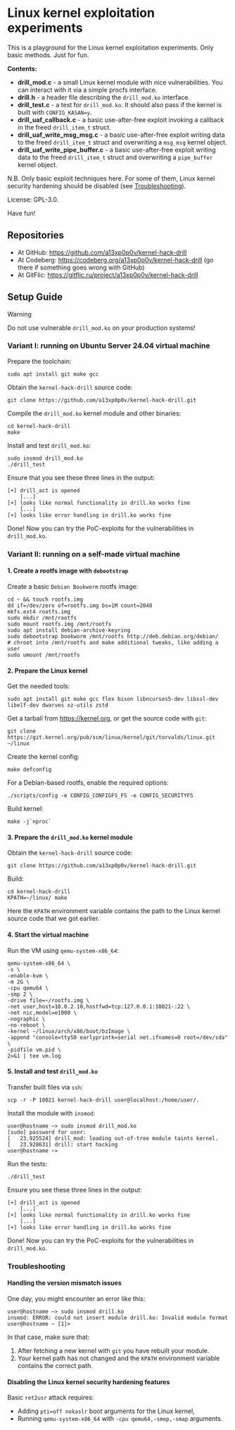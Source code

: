 # Linux kernel exploitation experiments

This is a playground for the Linux kernel exploitation experiments.
Only basic methods. Just for fun.

__Contents:__

  - __drill_mod.c__ - a small Linux kernel module with nice vulnerabilities. You can interact with it via a simple procfs interface.
  - __drill.h__ - a header file describing the `drill_mod.ko` interface.
  - __drill_test.c__ - a test for `drill_mod.ko`. It should also pass if the kernel is built with `CONFIG_KASAN=y`.
  - __drill_uaf_callback.c__ - a basic use-after-free exploit invoking a callback in the freed `drill_item_t` struct.
  - __drill_uaf_write_msg_msg.c__ - a basic use-after-free exploit writing data to the freed `drill_item_t` struct and overwriting a `msg_msg` kernel object.
  - __drill_uaf_write_pipe_buffer.c__ - a basic use-after-free exploit writing data to the freed `drill_item_t` struct and overwriting a `pipe_buffer` kernel object.

N.B. Only basic exploit techniques here.
For some of them, Linux kernel security hardening should be disabled
(see [Troubleshooting](https://github.com/a13xp0p0v/kernel-hack-drill?tab=readme-ov-file#troubleshooting)).

License: GPL-3.0.

Have fun!

## Repositories

 - At GitHub: <https://github.com/a13xp0p0v/kernel-hack-drill>
 - At Codeberg: <https://codeberg.org/a13xp0p0v/kernel-hack-drill> (go there if something goes wrong with GitHub)
 - At GitFlic: <https://gitflic.ru/project/a13xp0p0v/kernel-hack-drill>

[1]: https://bugs.chromium.org/p/project-zero/issues/detail?id=1792&desc=2

## Setup Guide

> [!WARNING]
> Do not use vulnerable `drill_mod.ko` on your production systems!

### Variant I: running on Ubuntu Server 24.04 virtual machine

Prepare the toolchain:
```
sudo apt install git make gcc
```

Obtain the `kernel-hack-drill` source code:
```
git clone https://github.com/a13xp0p0v/kernel-hack-drill.git
```

Compile the `drill_mod.ko` kernel module and other binaries:
```
cd kernel-hack-drill
make
```

Install and test `drill_mod.ko`:
```
sudo insmod drill_mod.ko
./drill_test
```

Ensure that you see these three lines in the output:
```
[+] drill_act is opened
	[...]
[+] looks like normal functionality in drill.ko works fine
	[...]
[+] looks like error handling in drill.ko works fine
```

Done! Now you can try the PoC-exploits for the vulnerabilities in `drill_mod.ko`.

### Variant II: running on a self-made virtual machine

#### 1. Create a rootfs image with `debootstrap`

Create a basic `Debian Bookworm` rootfs image:
```
cd ~ && touch rootfs.img
dd if=/dev/zero of=rootfs.img bs=1M count=2048
mkfs.ext4 rootfs.img
sudo mkdir /mnt/rootfs
sudo mount rootfs.img /mnt/rootfs
sudo apt install debian-archive-keyring
sudo debootstrap bookworm /mnt/rootfs http://deb.debian.org/debian/
# chroot into /mnt/rootfs and make additional tweaks, like adding a user
sudo umount /mnt/rootfs
```

#### 2. Prepare the Linux kernel

Get the needed tools:
```
sudo apt install git make gcc flex bison libncurses5-dev libssl-dev libelf-dev dwarves xz-utils zstd
```

Get a tarball from https://kernel.org, or get the source code with `git`:
```
git clone https://git.kernel.org/pub/scm/linux/kernel/git/torvalds/linux.git ~/linux
```

Create the kernel config:
```
make defconfig
```

For a Debian-based rootfs, enable the required options:
```
./scripts/config -e CONFIG_CONFIGFS_FS -e CONFIG_SECURITYFS
```

Build kernel:
```
make -j`nproc`
```

#### 3. Prepare the `drill_mod.ko` kernel module

Obtain the `kernel-hack-drill` source code:
```
git clone https://github.com/a13xp0p0v/kernel-hack-drill.git
```

Build:
```
cd kernel-hack-drill
KPATH=~/linux/ make
```

Here the `KPATH` environment variable contains the path to the Linux kernel source code that we got earlier.

#### 4. Start the virtual machine

Run the VM using `qemu-system-x86_64`:
```
qemu-system-x86_64 \
-s \
-enable-kvm \
-m 2G \
-cpu qemu64 \
-smp 2 \
-drive file=~/rootfs.img \
-net user,host=10.0.2.10,hostfwd=tcp:127.0.0.1:10021-:22 \
-net nic,model=e1000 \
-nographic \
-no-reboot \
-kernel ~/linux/arch/x86/boot/bzImage \
-append "console=ttyS0 earlyprintk=serial net.ifnames=0 root=/dev/sda" \
-pidfile vm.pid \
2>&1 | tee vm.log
```

#### 5. Install and test `drill_mod.ko`

Transfer built files via `ssh`:
```
scp -r -P 10021 kernel-hack-drill user@localhost:/home/user/.
```

Install the module with `insmod`:
```
user@hostname ~> sudo insmod drill_mod.ko
[sudo] password for user:
[   23.925524] drill_mod: loading out-of-tree module taints kernel.
[   23.928631] drill: start hacking
user@hostname ~>
```

Run the tests:
```
./drill_test
```

Ensure you see these three lines in the output:
```
[+] drill_act is opened
	[...]
[+] looks like normal functionality in drill.ko works fine
	[...]
[+] looks like error handling in drill.ko works fine
```

Done! Now you can try the PoC-exploits for the vulnerabilities in `drill_mod.ko`.

### Troubleshooting

#### Handling the version mismatch issues

One day, you might encounter an error like this:
```
user@hostname ~> sudo insmod drill.ko
insmod: ERROR: could not insert module drill.ko: Invalid module format
user@hostname ~ [1]>
```

In that case, make sure that:
1. After fetching a new kernel with `git` you have rebuilt your module.
2. Your kernel path has not changed and the `KPATH` environment variable contains the correct path.

#### Disabling the Linux kernel security hardening features

Basic `ret2usr` attack requires:

 - Adding `pti=off nokaslr` boot arguments for the Linux kernel,
 - Running `qemu-system-x86_64` with `-cpu qemu64,-smep,-smap` arguments.
